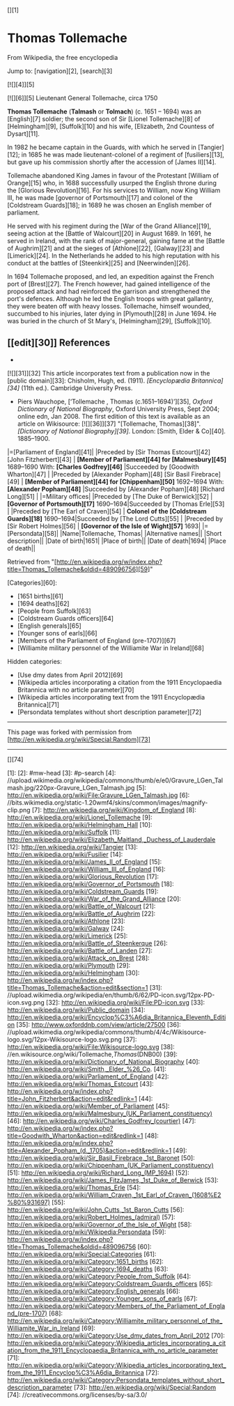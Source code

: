 [][1]

# Thomas Tollemache

From Wikipedia, the free encyclopedia

Jump to: [navigation][2], [search][3]

[![][4]][5]

[![][6]][5] Lieutenant General Tollemache, circa 1750

**Thomas Tollemache** (**Talmash** or **Tolmach**) (c. 1651 – 1694) was an 
[English][7] soldier; the second son of Sir [Lionel Tollemache][8] of [Helmingham][9], 
[Suffolk][10] and his wife, [Elizabeth, 2nd Countess of Dysart][11].

In 1982 he became captain in the Guards, with which he served in [Tangier][12]; 
in 1685 he was made lieutenant-colonel of a regiment of [fusiliers][13], but 
gave up his commission shortly after the accession of [James II][14].

Tollemache abandoned King James in favour of the Protestant [William of Orange][15] 
who, in 1688 successfully usurped the English throne during the [Glorious Revolution][16]. 
For his services to William, now King William III, he was made [governor of 
Portsmouth][17] and colonel of the [Coldstream Guards][18]; in 1689 he was 
chosen an English member of parliament.

He served with his regiment during the [War of the Grand Alliance][19], seeing 
action at the [Battle of Walcourt][20] in August 1689. In 1691, he served in 
Ireland, with the rank of major-general, gaining fame at the [Battle of Aughrim][21] 
and at the sieges of [Athlone][22], [Galway][23] and [Limerick][24]. In the 
Netherlands he added to his high reputation with his conduct at the battles 
of [Steenkirk][25] and [Neerwinden][26].

In 1694 Tollemache proposed, and led, an expedition against the French port 
of [Brest][27]. The French however, had gained intelligence of the proposed 
attack and had reinforced the garrison and strengthened the port's defences. 
Although he led the English troops with great gallantry, they were beaten off 
with heavy losses. Tollemache, himself wounded, succumbed to his injuries, 
later dying in [Plymouth][28] in June 1694. He was buried in the church of 
St Mary's, [Helmingham][29], [Suffolk][10].

##  [[edit][30]] References 

* 
[![][31]][32] This article incorporates text from a publication now in the [public domain][33]: Chisholm, Hugh, ed. (1911). _[Encyclopædia Britannica][34]_ (11th ed.). Cambridge University Press.  
* Piers Wauchope, [‘Tollemache , Thomas (c.1651–1694)’][35], _Oxford Dictionary of National Biography_, Oxford University Press, Sept 2004; online edn, Jan 2008. The first edition of this text is available as an article on Wikisource: [![][36]][37] "[Tollemache, Thomas][38]". _[Dictionary of National Biography][39]_. London: [Smith, Elder & Co][40]. 1885–1900.  

|=[Parliament of England][41]|
|Preceded by [Sir Thomas Estcourt][42] [John Fitzherbert][43]
|
**[Member of Parliament][44] for [Malmesbury][45]** 1689–1690 With: **[Charles Godfrey][46]**
|Succeeded by [Goodwith Wharton][47]
|
|Preceded by [Alexander Popham][48] [Sir Basil Firebrace][49]
|
**[Member of Parliament][44] for [Chippenham][50]** 1692–1694 With: **[Alexander Popham][48]**
|Succeeded by [Alexander Popham][48] [Richard Long][51]
|
|=Military offices|
|Preceded by [The Duke of Berwick][52]
|
**[Governor of Portsmouth][17]** 1690–1694|Succeeded by [Thomas Erle][53]
|
|Preceded by [The Earl of Craven][54]
|
**Colonel of the [Coldstream Guards][18]** 1690–1694|Succeeded by [The Lord Cutts][55]
|
|Preceded by [Sir Robert Holmes][56]
|
**[Governor of the Isle of Wight][57]** 1693|
|=[Persondata][58]|
|Name|Tollemache, Thomas|
|Alternative names||
|Short description||
|Date of birth|1651|
|Place of birth||
|Date of death|1694|
|Place of death||

Retrieved from "[http://en.wikipedia.org/w/index.php?title=Thomas_Tollemache&oldid=489096756][59]"

[Categories][60]: 

* [1651 births][61]
* [1694 deaths][62]
* [People from Suffolk][63]
* [Coldstream Guards officers][64]
* [English generals][65]
* [Younger sons of earls][66]
* [Members of the Parliament of England (pre-1707)][67]
* [Williamite military personnel of the Williamite War in Ireland][68]

 Hidden categories: 

* [Use dmy dates from April 2012][69]
* [Wikipedia articles incorporating a citation from the 1911 Encyclopaedia Britannica with no article parameter][70]
* [Wikipedia articles incorporating text from the 1911 Encyclopædia Britannica][71]
* [Persondata templates without short description parameter][72]

----

This page was forked with permission from [http://en.wikipedia.org/wiki/Special:Random][73]

----

[][74]

[1]: 
[2]: #mw-head
[3]: #p-search
[4]: //upload.wikimedia.org/wikipedia/commons/thumb/e/e0/Gravure_LGen_Talmash.jpg/220px-Gravure_LGen_Talmash.jpg
[5]: http://en.wikipedia.org/wiki/File:Gravure_LGen_Talmash.jpg
[6]: //bits.wikimedia.org/static-1.20wmf4/skins/common/images/magnify-clip.png
[7]: http://en.wikipedia.org/wiki/Kingdom_of_England
[8]: http://en.wikipedia.org/wiki/Lionel_Tollemache
[9]: http://en.wikipedia.org/wiki/Helmingham_Hall
[10]: http://en.wikipedia.org/wiki/Suffolk
[11]: http://en.wikipedia.org/wiki/Elizabeth_Maitland,_Duchess_of_Lauderdale
[12]: http://en.wikipedia.org/wiki/Tangier
[13]: http://en.wikipedia.org/wiki/Fusilier
[14]: http://en.wikipedia.org/wiki/James_II_of_England
[15]: http://en.wikipedia.org/wiki/William_III_of_England
[16]: http://en.wikipedia.org/wiki/Glorious_Revolution
[17]: http://en.wikipedia.org/wiki/Governor_of_Portsmouth
[18]: http://en.wikipedia.org/wiki/Coldstream_Guards
[19]: http://en.wikipedia.org/wiki/War_of_the_Grand_Alliance
[20]: http://en.wikipedia.org/wiki/Battle_of_Walcourt
[21]: http://en.wikipedia.org/wiki/Battle_of_Aughrim
[22]: http://en.wikipedia.org/wiki/Athlone
[23]: http://en.wikipedia.org/wiki/Galway
[24]: http://en.wikipedia.org/wiki/Limerick
[25]: http://en.wikipedia.org/wiki/Battle_of_Steenkerque
[26]: http://en.wikipedia.org/wiki/Battle_of_Landen
[27]: http://en.wikipedia.org/wiki/Attack_on_Brest
[28]: http://en.wikipedia.org/wiki/Plymouth
[29]: http://en.wikipedia.org/wiki/Helmingham
[30]: http://en.wikipedia.org/w/index.php?title=Thomas_Tollemache&action=edit&section=1
[31]: //upload.wikimedia.org/wikipedia/en/thumb/6/62/PD-icon.svg/12px-PD-icon.svg.png
[32]: http://en.wikipedia.org/wiki/File:PD-icon.svg
[33]: http://en.wikipedia.org/wiki/Public_domain
[34]: http://en.wikipedia.org/wiki/Encyclop%C3%A6dia_Britannica_Eleventh_Edition
[35]: http://www.oxforddnb.com/view/article/27500
[36]: //upload.wikimedia.org/wikipedia/commons/thumb/4/4c/Wikisource-logo.svg/12px-Wikisource-logo.svg.png
[37]: http://en.wikipedia.org/wiki/File:Wikisource-logo.svg
[38]: //en.wikisource.org/wiki/Tollemache,_Thomas_(DNB00)
[39]: http://en.wikipedia.org/wiki/Dictionary_of_National_Biography
[40]: http://en.wikipedia.org/wiki/Smith,_Elder_%26_Co.
[41]: http://en.wikipedia.org/wiki/Parliament_of_England
[42]: http://en.wikipedia.org/wiki/Thomas_Estcourt
[43]: http://en.wikipedia.org/w/index.php?title=John_Fitzherbert&action=edit&redlink=1
[44]: http://en.wikipedia.org/wiki/Member_of_Parliament
[45]: http://en.wikipedia.org/wiki/Malmesbury_(UK_Parliament_constituency)
[46]: http://en.wikipedia.org/wiki/Charles_Godfrey_(courtier)
[47]: http://en.wikipedia.org/w/index.php?title=Goodwith_Wharton&action=edit&redlink=1
[48]: http://en.wikipedia.org/w/index.php?title=Alexander_Popham_(d._1705)&action=edit&redlink=1
[49]: http://en.wikipedia.org/wiki/Sir_Basil_Firebrace,_1st_Baronet
[50]: http://en.wikipedia.org/wiki/Chippenham_(UK_Parliament_constituency)
[51]: http://en.wikipedia.org/wiki/Richard_Long_(MP_1694)
[52]: http://en.wikipedia.org/wiki/James_FitzJames,_1st_Duke_of_Berwick
[53]: http://en.wikipedia.org/wiki/Thomas_Erle
[54]: http://en.wikipedia.org/wiki/William_Craven,_1st_Earl_of_Craven_(1608%E2%80%931697)
[55]: http://en.wikipedia.org/wiki/John_Cutts,_1st_Baron_Cutts
[56]: http://en.wikipedia.org/wiki/Robert_Holmes_(admiral)
[57]: http://en.wikipedia.org/wiki/Governor_of_the_Isle_of_Wight
[58]: http://en.wikipedia.org/wiki/Wikipedia:Persondata
[59]: http://en.wikipedia.org/w/index.php?title=Thomas_Tollemache&oldid=489096756
[60]: http://en.wikipedia.org/wiki/Special:Categories
[61]: http://en.wikipedia.org/wiki/Category:1651_births
[62]: http://en.wikipedia.org/wiki/Category:1694_deaths
[63]: http://en.wikipedia.org/wiki/Category:People_from_Suffolk
[64]: http://en.wikipedia.org/wiki/Category:Coldstream_Guards_officers
[65]: http://en.wikipedia.org/wiki/Category:English_generals
[66]: http://en.wikipedia.org/wiki/Category:Younger_sons_of_earls
[67]: http://en.wikipedia.org/wiki/Category:Members_of_the_Parliament_of_England_(pre-1707)
[68]: http://en.wikipedia.org/wiki/Category:Williamite_military_personnel_of_the_Williamite_War_in_Ireland
[69]: http://en.wikipedia.org/wiki/Category:Use_dmy_dates_from_April_2012
[70]: http://en.wikipedia.org/wiki/Category:Wikipedia_articles_incorporating_a_citation_from_the_1911_Encyclopaedia_Britannica_with_no_article_parameter
[71]: http://en.wikipedia.org/wiki/Category:Wikipedia_articles_incorporating_text_from_the_1911_Encyclop%C3%A6dia_Britannica
[72]: http://en.wikipedia.org/wiki/Category:Persondata_templates_without_short_description_parameter
[73]: http://en.wikipedia.org/wiki/Special:Random
[74]: //creativecommons.org/licenses/by-sa/3.0/